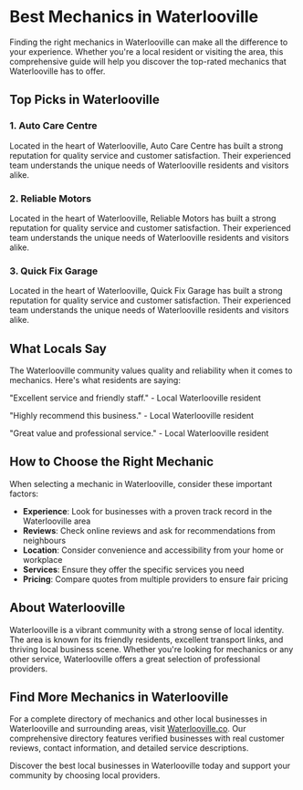 # Best Mechanics in Waterlooville

Finding the right mechanics in Waterlooville can make all the difference to your experience. Whether you're a local resident or visiting the area, this comprehensive guide will help you discover the top-rated mechanics that Waterlooville has to offer.

## Top Picks in Waterlooville

### 1. Auto Care Centre
Located in the heart of Waterlooville, Auto Care Centre has built a strong reputation for quality service and customer satisfaction. Their experienced team understands the unique needs of Waterlooville residents and visitors alike.

### 2. Reliable Motors
Located in the heart of Waterlooville, Reliable Motors has built a strong reputation for quality service and customer satisfaction. Their experienced team understands the unique needs of Waterlooville residents and visitors alike.

### 3. Quick Fix Garage
Located in the heart of Waterlooville, Quick Fix Garage has built a strong reputation for quality service and customer satisfaction. Their experienced team understands the unique needs of Waterlooville residents and visitors alike.

## What Locals Say

The Waterlooville community values quality and reliability when it comes to mechanics. Here's what residents are saying:

"Excellent service and friendly staff." - Local Waterlooville resident

"Highly recommend this business." - Local Waterlooville resident

"Great value and professional service." - Local Waterlooville resident

## How to Choose the Right Mechanic

When selecting a mechanic in Waterlooville, consider these important factors:

- **Experience**: Look for businesses with a proven track record in the Waterlooville area
- **Reviews**: Check online reviews and ask for recommendations from neighbours
- **Location**: Consider convenience and accessibility from your home or workplace
- **Services**: Ensure they offer the specific services you need
- **Pricing**: Compare quotes from multiple providers to ensure fair pricing

## About Waterlooville

Waterlooville is a vibrant community with a strong sense of local identity. The area is known for its friendly residents, excellent transport links, and thriving local business scene. Whether you're looking for mechanics or any other service, Waterlooville offers a great selection of professional providers.

## Find More Mechanics in Waterlooville

For a complete directory of mechanics and other local businesses in Waterlooville and surrounding areas, visit [Waterlooville.co](https://waterlooville.co). Our comprehensive directory features verified businesses with real customer reviews, contact information, and detailed service descriptions.

Discover the best local businesses in Waterlooville today and support your community by choosing local providers.

